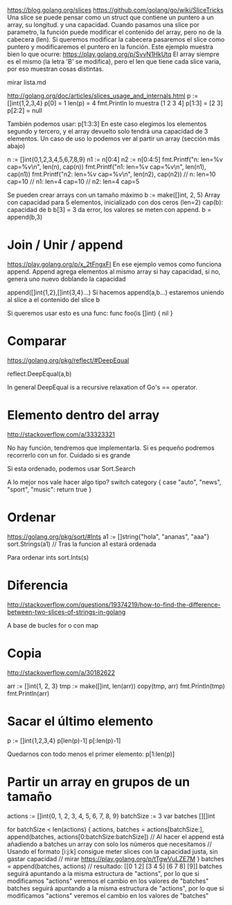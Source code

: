https://blog.golang.org/slices
https://github.com/golang/go/wiki/SliceTricks
Una slice se puede pensar como un struct que contiene un puntero a un array, su longitud. y una capacidad.
Cuando pasamos una slice por parametro, la función puede modificar el contenido del array, pero no de la cabecera (len).
Si queremos modificar la cabecera pasaremos el slice como puntero y modificaremos el puntero en la función.
Este ejemplo muestra bien lo que ocurre: https://play.golang.org/p/SvvN1HkUtq
El array siempre es el mismo (la letra 'B' se modifica), pero el len que tiene cada slice varia, por eso muestran cosas distintas.

mirar lista.md


http://golang.org/doc/articles/slices_usage_and_internals.html
p := []int{1,2,3,4}
p[0] = 1
len(p) = 4
fmt.Println lo muestra [1 2 3 4]
p[1:3] = [2 3]
p[2:2] = null

También podemos usar: p[1:3:3]
En este caso elegimos los elementos segundo y tercero, y el array devuelto solo tendrá una capacidad de 3 elementos.
Un caso de uso lo podemos ver al partir un array (sección más abajo)

n := []int{0,1,2,3,4,5,6,7,8,9}
n1 := n[0:4]
n2 := n[0:4:5]
fmt.Printf("n:  len=%v cap=%v\n", len(n), cap(n))
fmt.Printf("n1: len=%v cap=%v\n", len(n1), cap(n1))
fmt.Printf("n2: len=%v cap=%v\n", len(n2), cap(n2))
// n:  len=10 cap=10
// n1: len=4 cap=10
// n2: len=4 cap=5


Se pueden crear arrays con un tamaño máximo
b := make([]int, 2, 5)  Array con capacidad para 5 elementos, inicializado con dos ceros (len=2)
cap(b): capacidad de b
b[3] = 3  da error, los valores se meten con append.
b = append(b,3)


# Join / Unir / append
https://play.golang.org/p/x_2tFngxFI
En ese ejemplo vemos como funciona append. Append agrega elementos al mismo array si hay capacidad, si no, genera uno nuevo doblando la capacidad

append([]int{1,2},[]int{3,4}...)
Si hacemos append(a,b...) estaremos uniendo al slice a el contenido del slice b

Si queremos usar esto es una func:
func foo(is []int) {
   nil
}


# Comparar
https://golang.org/pkg/reflect/#DeepEqual

reflect.DeepEqual(a,b)

In general DeepEqual is a recursive relaxation of Go's == operator.


# Elemento dentro del array
http://stackoverflow.com/a/33323321

No hay función, tendremos que implementarla.
Si es pequeño podremos recorrerlo con un for. Cuidado si es grande

Si esta ordenado, podemos usar Sort.Search

A lo mejor nos vale hacer algo tipo?
    switch category {
    case
        "auto",
        "news",
        "sport",
        "music":
        return true
    }

# Ordenar
https://golang.org/pkg/sort/#Ints
a1 := []string{"hola", "ananas", "aaa"}
sort.Strings(a1)
// Tras la funcion a1 estará ordenada

Para ordenar ints
sort.Ints(s)

# Diferencia
http://stackoverflow.com/questions/19374219/how-to-find-the-difference-between-two-slices-of-strings-in-golang

A base de bucles for o con map

# Copia
http://stackoverflow.com/a/30182622

arr := []int{1, 2, 3}
tmp := make([]int, len(arr))
copy(tmp, arr)
fmt.Println(tmp)
fmt.Println(arr)


# Sacar el último elemento
p := []int{1,2,3,4}
p[len(p)-1]
p[:len(p)-1]

Quedarnos con todo menos el primer elemento:
p[1:len(p)]



# Partir un array en grupos de un tamaño
actions := []int{0, 1, 2, 3, 4, 5, 6, 7, 8, 9}
batchSize := 3
var batches [][]int

for batchSize < len(actions) {
    actions, batches = actions[batchSize:], append(batches, actions[0:batchSize:batchSize])
    // Al hacer el append está añadiendo a batches un array con solo los números que necesitamos
    // Usando el formato [i:j:k] consigue meter slices con la capacidad justa, sin gastar capacidad
    // mirar https://play.golang.org/p/tTgwVuLZE7M
}
batches = append(batches, actions)
// resultado: [[0 1 2] [3 4 5] [6 7 8] [9]]
batches seguirá apuntando a la misma estructura de "actions", por lo que si modificamos "actions" veremos el cambio en los valores de "batches"
batches seguirá apuntando a la misma estructura de "actions", por lo que si modificamos "actions" veremos el cambio en los valores de "batches"
